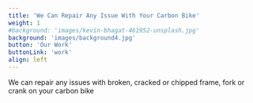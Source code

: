 ```yaml
---
title: 'We Can Repair Any Issue With Your Carbon Bike'
weight: 1
#background: 'images/kevin-bhagat-461952-unsplash.jpg'
background: 'images/background4.jpg'
button: 'Our Work'
buttonLink: 'work'
align: left
---
```


We can repair any issues with broken, cracked or chipped frame, fork or crank on your carbon bike 